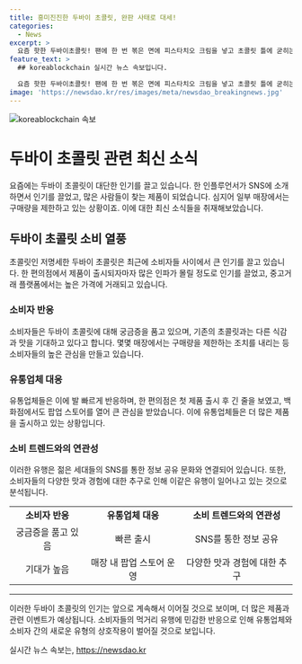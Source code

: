 ```yaml
---
title: 흥미진진한 두바이 초콜릿, 완판 사태로 대세!
categories:
  - News
excerpt: >
  요즘 핫한 두바이초콜릿! 팬에 한 번 볶은 면에 피스타치오 크림을 넣고 초콜릿 틀에 굳히는데, 더 이상 면을 구하기 어려워 대체 면을 사용하는 정도까지. 소비자들은 그 식감과 다양성을 추구하며 인기를 끌고 있고, 유통업체들이 새로운 유행에 빠르게 반응하는 상황이 반복되고 있습니다.
feature_text: >
  ## koreablockchain 실시간 뉴스 속보입니다.

  요즘 핫한 두바이초콜릿! 팬에 한 번 볶은 면에 피스타치오 크림을 넣고 초콜릿 틀에 굳히는데, 더 이상 면을 구하기 어려워 대체 면을 사용하는 정도까지. 소비자들은 그 식감과 다양성을 추구하며 인기를 끌고 있고, 유통업체들이 새로운 유행에 빠르게 반응하는 상황이 반복되고 있습니다.
image: 'https://newsdao.kr/res/images/meta/newsdao_breakingnews.jpg'
---
```


<p><img src="https://newsdao.kr/res/images/meta/newsdao_breakingnews.jpg" alt="koreablockchain 속보" /></p>

<h1>두바이 초콜릿 관련 최신 소식</h1>

<p data-ke-size="size16">요즘에는 두바이 초콜릿이 대단한 인기를 끌고 있습니다. 한 인플루언서가 SNS에 소개하면서 인기를 끌었고, 많은 사람들이 찾는 제품이 되었습니다. 심지어 일부 매장에서는 구매량을 제한하고 있는 상황이죠. 이에 대한 최신 소식들을 취재해보았습니다.</p>

<h2 data-ke-size="size26">두바이 초콜릿 소비 열풍</h2>

<p data-ke-size="size16">초콜릿인 저명세한 두바이 초콜릿은 최근에 소비자들 사이에서 큰 인기를 끌고 있습니다. 한 편의점에서 제품이 출시되자마자 많은 인파가 몰릴 정도로 인기를 끌었고, 중고거래 플랫폼에서는 높은 가격에 거래되고 있습니다.</p>

<h3 data-ke-size="size24"><b>소비자 반응</b></h3>

<p data-ke-size="size16">소비자들은 두바이 초콜릿에 대해 궁금증을 품고 있으며, 기존의 초콜릿과는 다른 식감과 맛을 기대하고 있다고 합니다. 몇몇 매장에서는 구매량을 제한하는 조치를 내리는 등 소비자들의 높은 관심을 만들고 있습니다.</p>

<h3 data-ke-size="size24"><b>유통업체 대응</b></h3>

<p data-ke-size="size16">유통업체들은 이에 발 빠르게 반응하며, 한 편의점은 첫 제품 출시 후 긴 줄을 보였고, 백화점에서도 팝업 스토어를 열어 큰 관심을 받았습니다. 이에 유통업체들은 더 많은 제품을 출시하고 있는 상황입니다.</p>

<h3 data-ke-size="size24"><b>소비 트렌드와의 연관성</b></h3>

<p data-ke-size="size16">이러한 유행은 젊은 세대들의 SNS를 통한 정보 공유 문화와 연결되어 있습니다. 또한, 소비자들의 다양한 맛과 경험에 대한 추구로 인해 이같은 유행이 일어나고 있는 것으로 분석됩니다.</p>

<table>
    <tr>
        <td style="text-align: center; height: 17px;"><b>소비자 반응</b></td>
        <td style="text-align: center; height: 17px;"><b>유통업체 대응</b></td>
        <td style="text-align: center; height: 17px;"><b>소비 트렌드와의 연관성</b></td>
    </tr>
    <tr>
        <td style="text-align: center; height: 17px;">궁금증을 품고 있음</td>
        <td style="text-align: center; height: 17px;">빠른 출시</td>
        <td style="text-align: center; height: 17px;">SNS를 통한 정보 공유</td>
    </tr>
    <tr>
        <td style="text-align: center; height: 17px;">기대가 높음</td>
        <td style="text-align: center; height: 17px;">매장 내 팝업 스토어 운영</td>
        <td style="text-align: center; height: 17px;">다양한 맛과 경험에 대한 추구</td>
    </tr>
</table>

<hr>

<p data-ke-size="size16">이러한 두바이 초콜릿의 인기는 앞으로 계속해서 이어질 것으로 보이며, 더 많은 제품과 관련 이벤트가 예상됩니다. 소비자들의 먹거리 유행에 민감한 반응으로 인해 유통업체와 소비자 간의 새로운 유형의 상호작용이 벌어질 것으로 보입니다.</p>
실시간 뉴스 속보는, <a href="https://newsdao.kr" rel="dofollow">https://newsdao.kr</a>


